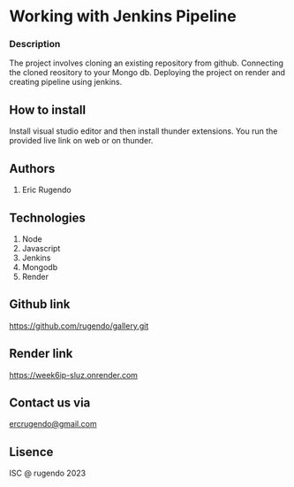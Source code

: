 # Working with Jenkins Pipeline

### Description
The project involves cloning an existing repository from github. Connecting the cloned reository to your Mongo db. Deploying the project on render and creating pipeline using jenkins.

## How to install
Install visual studio editor and then install thunder extensions. You run the provided live link on web or on thunder.

## Authors
1. Eric Rugendo

## Technologies
1. Node
2. Javascript
3. Jenkins
4. Mongodb
5. Render

## Github link
https://github.com/rugendo/gallery.git

## Render link
https://week6ip-sluz.onrender.com

## Contact us via 
ercrugendo@gmail.com

## Lisence
ISC @ rugendo 2023



